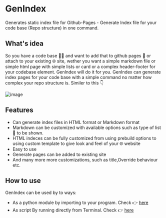 # GenIndex
Generates static index file for Github-Pages - Generate Index file for your code base (Repo structure) in one command.

## What's idea
 So you have a code base 👨‍💻 and want to add that to github pages 📄 or attach to your existing 🌐 site, wether you want a simple markdown file or simple html page
 with simple lists or card or a complex header-footer for your codebase element. GenIndex will do it for you. 
 GenIndex can generate index pages for your code base with a simple command no matter how complex your repo structure is. Similer to this 👇
 
 ![image](https://user-images.githubusercontent.com/61611561/209479313-3fc9b885-f78e-432d-949a-1ce9ba455f4a.png)


 
 ## Features
 
 - Can generate index files in HTML format or Markdown format
 - Markdown can be customized with available options such as type of list 📃 to be shown.
 - HTML indeces can be fully customized from using prebuild options to using custom template to give look and feel of your 🌐 website
 - Easy to use 
 - Generate pages can be added to existing site
 - And many more more customizations, such as title,Override behaviour etc. 
 
 ## How to use 
  
  GenIndex can be used by to ways:
  - As a python module by importing to your program. Check 👉 [here](./Get-started/As-module.md)
  - As script By running directly from Terminal. Check 👉 [here](./blob/main/Get-started/AS-script.md)
  
  


